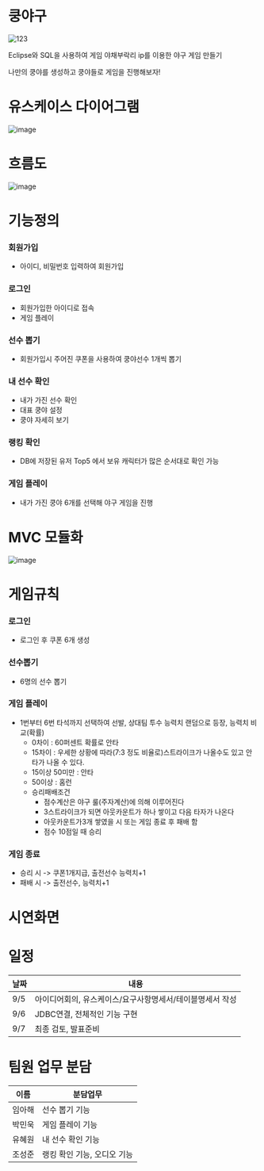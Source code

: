 # 쿵야구
![123](https://user-images.githubusercontent.com/112504376/189013458-935e3d57-942f-4b32-8aa7-0530903b5c7a.png)

Eclipse와 SQL을 사용하여 게임 야채부락리 ip를 이용한 야구 게임 만들기

나만의 쿵야를 생성하고 쿵야들로 게임을 진행해보자!


# 유스케이스 다이어그램
![image](https://user-images.githubusercontent.com/108922803/189009095-206a7ac1-c689-4f77-848d-8978d06b2f7d.png)

# 흐름도
![image](https://user-images.githubusercontent.com/108922803/189009198-be417a97-614f-4b5f-b68b-edd730ff24bd.png)

# 기능정의
### 회원가입
  * 아이디, 비밀번호 입력하여 회원가입
  
### 로그인
  * 회원가입한 아이디로 접속
  * 게임 플레이
  
### 선수 뽑기
  * 회원가입시 주어진 쿠폰을 사용하여 쿵야선수 1개씩 뽑기
  
### 내 선수 확인
  * 내가 가진 선수 확인
  * 대표 쿵야 설정
  * 쿵야 자세히 보기
  
### 랭킹 확인
  * DB에 저장된 유저 Top5 에서 보유 캐릭터가 많은 순서대로 확인 가능
  
### 게임 플레이
  * 내가 가진 쿵야 6개를 선택해 야구 게임을 진행

# MVC 모듈화
![image](https://user-images.githubusercontent.com/108922803/189009541-46187b27-4a08-4a97-bdb5-5575333b206e.png)

# 게임규칙
### 로그인
  * 로그인 후 쿠폰 6개 생성
  
### 선수뽑기
  * 6명의 선수 뽑기
  
### 게임 플레이
* 1번부터 6번 타석까지 선택하여 선발, 상대팀 투수 능력치 랜덤으로 등장, 능력치 비교(확률)
  * 0차이 : 60퍼센트 확률로 안타
  * 15차이 : 우세한 상황에 따라(7:3 정도 비율로)스트라이크가 나올수도 있고 안타가 나올 수 있다.
  * 15이상 50미만 : 안타
  * 50이상 : 홈런
  * 승리패배조건
    - 점수계산은 야구 룰(주자계산)에 의해 이루어진다
    - 3스트라이크가 되면 아웃카운트가 하나 쌓이고 다음 타자가 나온다
    - 아웃카운트가3개 쌓였을 시 또는 게임 종료 후 패배 함
    - 점수 10점일 때 승리

### 게임 종료
  * 승리 시 -> 쿠폰1개지급, 출전선수 능력치+1
  * 패배 시 -> 출전선수, 능력치+1

# 시연화면



# 일정
날짜|내용
---|---|
9/5|아이디어회의,  유스케이스/요구사항명세서/테이블명세서 작성
9/6|JDBC연결, 전체적인 기능 구현
9/7|최종 검토, 발표준비

# 팀원 업무 분담
이름| 분담업무
---|---|
임아해|선수 뽑기 기능
박민욱|게임 플레이 기능
유혜원|내 선수 확인 기능
조성준|랭킹 확인 기능, 오디오 기능
